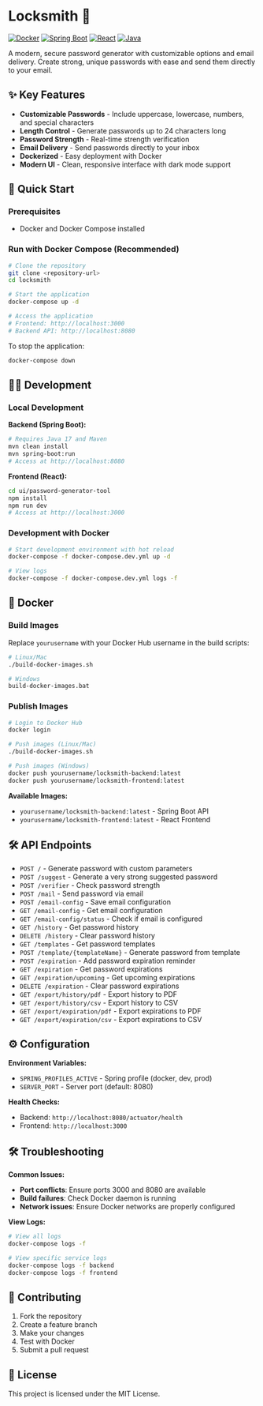 # Locksmith 🔐

[![Docker](https://img.shields.io/badge/Docker-2CA5E0?style=for-the-badge&logo=docker&logoColor=white)](https://www.docker.com/)
[![Spring Boot](https://img.shields.io/badge/Spring_Boot-6DB33F?style=for-the-badge&logo=spring-boot&logoColor=white)](https://spring.io/projects/spring-boot)
[![React](https://img.shields.io/badge/React-20232A?style=for-the-badge&logo=react&logoColor=61DAFB)](https://reactjs.org/)
[![Java](https://img.shields.io/badge/Java-ED8B00?style=for-the-badge&logo=java&logoColor=white)](https://www.java.com/)

A modern, secure password generator with customizable options and email delivery. Create strong, unique passwords with ease and send them directly to your email.

## ✨ Key Features

- **Customizable Passwords** - Include uppercase, lowercase, numbers, and special characters
- **Length Control** - Generate passwords up to 24 characters long
- **Password Strength** - Real-time strength verification
- **Email Delivery** - Send passwords directly to your inbox
- **Dockerized** - Easy deployment with Docker
- **Modern UI** - Clean, responsive interface with dark mode support

## 🚀 Quick Start

### Prerequisites

- Docker and Docker Compose installed

### Run with Docker Compose (Recommended)

```bash
# Clone the repository
git clone <repository-url>
cd locksmith

# Start the application
docker-compose up -d

# Access the application
# Frontend: http://localhost:3000
# Backend API: http://localhost:8080
```

To stop the application:
```bash
docker-compose down
```



## 👨‍💻 Development

### Local Development

**Backend (Spring Boot):**
```bash
# Requires Java 17 and Maven
mvn clean install
mvn spring-boot:run
# Access at http://localhost:8080
```

**Frontend (React):**
```bash
cd ui/password-generator-tool
npm install
npm run dev
# Access at http://localhost:3000
```

### Development with Docker

```bash
# Start development environment with hot reload
docker-compose -f docker-compose.dev.yml up -d

# View logs
docker-compose -f docker-compose.dev.yml logs -f
```

## 🐳 Docker

### Build Images

Replace `yourusername` with your Docker Hub username in the build scripts:

```bash
# Linux/Mac
./build-docker-images.sh

# Windows
build-docker-images.bat
```

### Publish Images

```bash
# Login to Docker Hub
docker login

# Push images (Linux/Mac)
./build-docker-images.sh

# Push images (Windows)
docker push yourusername/locksmith-backend:latest
docker push yourusername/locksmith-frontend:latest
```

**Available Images:**
- `yourusername/locksmith-backend:latest` - Spring Boot API
- `yourusername/locksmith-frontend:latest` - React Frontend

## 🛠 API Endpoints

- `POST /` - Generate password with custom parameters
- `POST /suggest` - Generate a very strong suggested password
- `POST /verifier` - Check password strength
- `POST /mail` - Send password via email
- `POST /email-config` - Save email configuration
- `GET /email-config` - Get email configuration
- `GET /email-config/status` - Check if email is configured
- `GET /history` - Get password history
- `DELETE /history` - Clear password history
- `GET /templates` - Get password templates
- `POST /template/{templateName}` - Generate password from template
- `POST /expiration` - Add password expiration reminder
- `GET /expiration` - Get password expirations
- `GET /expiration/upcoming` - Get upcoming expirations
- `DELETE /expiration` - Clear password expirations
- `GET /export/history/pdf` - Export history to PDF
- `GET /export/history/csv` - Export history to CSV
- `GET /export/expiration/pdf` - Export expirations to PDF
- `GET /export/expiration/csv` - Export expirations to CSV

## ⚙️ Configuration

**Environment Variables:**
- `SPRING_PROFILES_ACTIVE` - Spring profile (docker, dev, prod)
- `SERVER_PORT` - Server port (default: 8080)

**Health Checks:**
- Backend: `http://localhost:8080/actuator/health`
- Frontend: `http://localhost:3000`

## 🛠 Troubleshooting

**Common Issues:**
- **Port conflicts**: Ensure ports 3000 and 8080 are available
- **Build failures**: Check Docker daemon is running
- **Network issues**: Ensure Docker networks are properly configured

**View Logs:**
```bash
# View all logs
docker-compose logs -f

# View specific service logs
docker-compose logs -f backend
docker-compose logs -f frontend
```

## 🤝 Contributing

1. Fork the repository
2. Create a feature branch
3. Make your changes
4. Test with Docker
5. Submit a pull request

## 📄 License

This project is licensed under the MIT License.